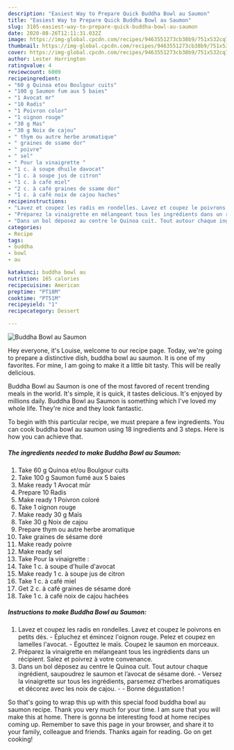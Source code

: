 ```yaml
---
description: "Easiest Way to Prepare Quick Buddha Bowl au Saumon"
title: "Easiest Way to Prepare Quick Buddha Bowl au Saumon"
slug: 3105-easiest-way-to-prepare-quick-buddha-bowl-au-saumon
date: 2020-08-26T12:11:31.032Z
image: https://img-global.cpcdn.com/recipes/9463551273cb38b9/751x532cq70/buddha-bowl-au-saumon-photo-principale-de-la-recette.jpg
thumbnail: https://img-global.cpcdn.com/recipes/9463551273cb38b9/751x532cq70/buddha-bowl-au-saumon-photo-principale-de-la-recette.jpg
cover: https://img-global.cpcdn.com/recipes/9463551273cb38b9/751x532cq70/buddha-bowl-au-saumon-photo-principale-de-la-recette.jpg
author: Lester Harrington
ratingvalue: 4
reviewcount: 6009
recipeingredient:
- "60 g Quinoa etou Boulgour cuits"
- "100 g Saumon fum aux 5 baies"
- "1 Avocat mr"
- "10 Radis"
- "1 Poivron color"
- "1 oignon rouge"
- "30 g Mas"
- "30 g Noix de cajou"
- " thym ou autre herbe aromatique"
- " graines de ssame dor"
- " poivre"
- " sel"
- " Pour la vinaigrette "
- "1 c. à soupe dhuile davocat"
- "1 c. à soupe jus de citron"
- "1 c. à café miel"
- "2 c. à café graines de ssame dor"
- "1 c. à café noix de cajou haches"
recipeinstructions:
- "Lavez et coupez les radis en rondelles. Lavez et coupez le poivrons en petits dés. Épluchez et émincez l&#39;oignon rouge. Pelez et coupez en lamelles l&#39;avocat. Égouttez le maïs. Coupez le saumon en morceaux."
- "Préparez la vinaigrette en mélangeant tous les ingrédients dans un récipient. Salez et poivrez à votre convenance."
- "Dans un bol déposez au centre le Quinoa cuit. Tout autour chaque ingrédient, saupoudrez le saumon et l’avocat de sésame doré. Versez la vinaigrette sur tous les ingrédients, parsemez d&#39;herbes aromatiques et décorez avec les noix de cajou.  Bonne dégustation !"
categories:
- Recipe
tags:
- buddha
- bowl
- au

katakunci: buddha bowl au 
nutrition: 165 calories
recipecuisine: American
preptime: "PT18M"
cooktime: "PT51M"
recipeyield: "1"
recipecategory: Dessert

---
```



![Buddha Bowl au Saumon](https://img-global.cpcdn.com/recipes/9463551273cb38b9/751x532cq70/buddha-bowl-au-saumon-photo-principale-de-la-recette.jpg)

Hey everyone, it's Louise, welcome to our recipe page. Today, we're going to prepare a distinctive dish, buddha bowl au saumon. It is one of my favorites. For mine, I am going to make it a little bit tasty. This will be really delicious.

Buddha Bowl au Saumon is one of the most favored of recent trending meals in the world. It's simple, it is quick, it tastes delicious. It's enjoyed by millions daily. Buddha Bowl au Saumon is something which I've loved my whole life. They're nice and they look fantastic.




To begin with this particular recipe, we must prepare a few ingredients. You can cook buddha bowl au saumon using 18 ingredients and 3 steps. Here is how you can achieve that.

<!--inarticleads1-->

##### The ingredients needed to make Buddha Bowl au Saumon:

1. Take 60 g Quinoa et/ou Boulgour cuits
1. Take 100 g Saumon fumé aux 5 baies
1. Make ready 1 Avocat mûr
1. Prepare 10 Radis
1. Make ready 1 Poivron coloré
1. Take 1 oignon rouge
1. Make ready 30 g Maïs
1. Take 30 g Noix de cajou
1. Prepare  thym ou autre herbe aromatique
1. Take  graines de sésame doré
1. Make ready  poivre
1. Make ready  sel
1. Take  Pour la vinaigrette :
1. Take 1 c. à soupe d&#39;huile d&#39;avocat
1. Make ready 1 c. à soupe jus de citron
1. Take 1 c. à café miel
1. Get 2 c. à café graines de sésame doré
1. Take 1 c. à café noix de cajou hachées




<!--inarticleads2-->

##### Instructions to make Buddha Bowl au Saumon:

1. Lavez et coupez les radis en rondelles. Lavez et coupez le poivrons en petits dés. - Épluchez et émincez l&#39;oignon rouge. Pelez et coupez en lamelles l&#39;avocat. - Égouttez le maïs. Coupez le saumon en morceaux.
1. Préparez la vinaigrette en mélangeant tous les ingrédients dans un récipient. Salez et poivrez à votre convenance.
1. Dans un bol déposez au centre le Quinoa cuit. Tout autour chaque ingrédient, saupoudrez le saumon et l’avocat de sésame doré. - Versez la vinaigrette sur tous les ingrédients, parsemez d&#39;herbes aromatiques et décorez avec les noix de cajou. -  - Bonne dégustation !




So that's going to wrap this up with this special food buddha bowl au saumon recipe. Thank you very much for your time. I am sure that you will make this at home. There is gonna be interesting food at home recipes coming up. Remember to save this page in your browser, and share it to your family, colleague and friends. Thanks again for reading. Go on get cooking!
